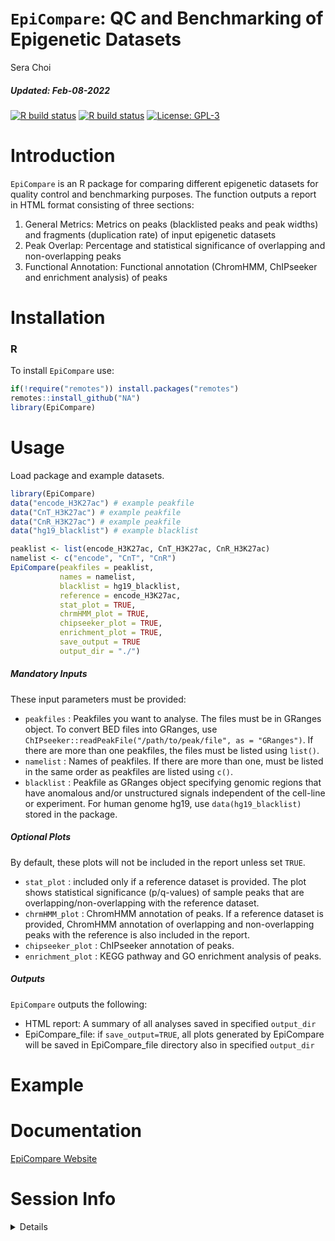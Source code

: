 `EpiCompare`: QC and Benchmarking of Epigenetic Datasets
================
Sera Choi
<h5>
<i>Updated</i>: Feb-08-2022
</h5>

<!-- badges: start -->
<!-- badger::badge_codecov() -->
<!-- copied from MungeSumstats README.Rmd -->
<!-- badger::badge_lifecycle("stable", "green") -->
<!-- badger::badge_last_commit()  -->
<!-- badger::badge_license() -->

[![R build
status](https://github.com/neurogenomics/EpiCompare/workflows/R-CMD-check-bioc/badge.svg)](https://github.com/neurogenomics/EpiCompare/actions)
[![R build
status](https://github.com/neurogenomics/EpiCompare/workflows/DockerHub/badge.svg)](https://github.com/neurogenomics/EpiCompare/actions)
[![License:
GPL-3](https://img.shields.io/badge/license-GPL--3-blue.svg)](https://cran.r-project.org/web/licenses/GPL-3)
<!-- badges: end -->

# Introduction

`EpiCompare` is an R package for comparing different epigenetic datasets
for quality control and benchmarking purposes. The function outputs a
report in HTML format consisting of three sections:

1.  General Metrics: Metrics on peaks (blacklisted peaks and peak
    widths) and fragments (duplication rate) of input epigenetic
    datasets
2.  Peak Overlap: Percentage and statistical significance of overlapping
    and non-overlapping peaks
3.  Functional Annotation: Functional annotation (ChromHMM, ChIPseeker
    and enrichment analysis) of peaks

# Installation

### R

To install `EpiCompare` use:

``` r
if(!require("remotes")) install.packages("remotes")
remotes::install_github("NA")
library(EpiCompare)
```

# Usage

Load package and example datasets.

``` r
library(EpiCompare)
data("encode_H3K27ac") # example peakfile
data("CnT_H3K27ac") # example peakfile
data("CnR_H3K27ac") # example peakfile
data("hg19_blacklist") # example blacklist 
```

``` r
peaklist <- list(encode_H3K27ac, CnT_H3K27ac, CnR_H3K27ac) 
namelist <- c("encode", "CnT", "CnR")
EpiCompare(peakfiles = peaklist,
           names = namelist,
           blacklist = hg19_blacklist,
           reference = encode_H3K27ac,
           stat_plot = TRUE,
           chrmHMM_plot = TRUE,
           chipseeker_plot = TRUE,
           enrichment_plot = TRUE,
           save_output = TRUE
           output_dir = "./")
```

##### Mandatory Inputs

These input parameters must be provided:

-   `peakfiles` : Peakfiles you want to analyse. The files must be in
    GRanges object. To convert BED files into GRanges, use
    `ChIPseeker::readPeakFile("/path/to/peak/file", as = "GRanges")`. If
    there are more than one peakfiles, the files must be listed using
    `list()`.
-   `namelist` : Names of peakfiles. If there are more than one, must be
    listed in the same order as peakfiles are listed using `c()`.
-   `blacklist` : Peakfile as GRanges object specifying genomic regions
    that have anomalous and/or unstructured signals independent of the
    cell-line or experiment. For human genome hg19, use
    `data(hg19_blacklist)` stored in the package.

##### Optional Plots

By default, these plots will not be included in the report unless set
`TRUE`.

-   `stat_plot` : included only if a reference dataset is provided. The
    plot shows statistical significance (p/q-values) of sample peaks
    that are overlapping/non-overlapping with the reference dataset.
-   `chrmHMM_plot` : ChromHMM annotation of peaks. If a reference
    dataset is provided, ChromHMM annotation of overlapping and
    non-overlapping peaks with the reference is also included in the
    report.
-   `chipseeker_plot` : ChIPseeker annotation of peaks.
-   `enrichment_plot` : KEGG pathway and GO enrichment analysis of
    peaks.

##### Outputs

`EpiCompare` outputs the following:

-   HTML report: A summary of all analyses saved in specified
    `output_dir`
-   EpiCompare_file: if `save_output=TRUE`, all plots generated by
    EpiCompare will be saved in EpiCompare_file directory also in
    specified `output_dir`

# Example

# Documentation

[EpiCompare Website](https://neurogenomics.github.io/EpiCompare)

# Session Info

<details>

``` r
utils::sessionInfo()
```

    ## R version 4.0.2 (2020-06-22)
    ## Platform: x86_64-apple-darwin17.0 (64-bit)
    ## Running under: macOS  10.16
    ## 
    ## Matrix products: default
    ## BLAS:   /Library/Frameworks/R.framework/Versions/4.0/Resources/lib/libRblas.dylib
    ## LAPACK: /Library/Frameworks/R.framework/Versions/4.0/Resources/lib/libRlapack.dylib
    ## 
    ## locale:
    ## [1] en_GB.UTF-8/en_GB.UTF-8/en_GB.UTF-8/C/en_GB.UTF-8/en_GB.UTF-8
    ## 
    ## attached base packages:
    ## [1] stats     graphics  grDevices utils     datasets  methods   base     
    ## 
    ## other attached packages:
    ## [1] EpiCompare_0.99.0
    ## 
    ## loaded via a namespace (and not attached):
    ##  [1] compiler_4.0.2   magrittr_2.0.1   fastmap_1.1.0    tools_4.0.2     
    ##  [5] htmltools_0.5.2  yaml_2.2.1       stringi_1.7.6    rmarkdown_2.11.3
    ##  [9] knitr_1.37       stringr_1.4.0    xfun_0.29        digest_0.6.29   
    ## [13] rlang_0.4.12     evaluate_0.14

</details>
